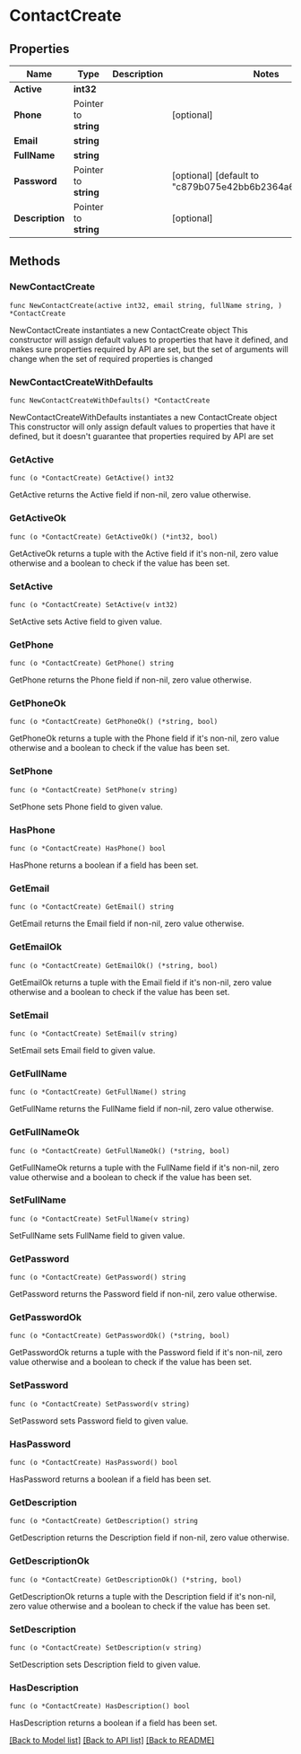 # ContactCreate

## Properties

Name | Type | Description | Notes
------------ | ------------- | ------------- | -------------
**Active** | **int32** |  | 
**Phone** | Pointer to **string** |  | [optional] 
**Email** | **string** |  | 
**FullName** | **string** |  | 
**Password** | Pointer to **string** |  | [optional] [default to "c879b075e42bb6b2364a6557f9a5f208"]
**Description** | Pointer to **string** |  | [optional] 

## Methods

### NewContactCreate

`func NewContactCreate(active int32, email string, fullName string, ) *ContactCreate`

NewContactCreate instantiates a new ContactCreate object
This constructor will assign default values to properties that have it defined,
and makes sure properties required by API are set, but the set of arguments
will change when the set of required properties is changed

### NewContactCreateWithDefaults

`func NewContactCreateWithDefaults() *ContactCreate`

NewContactCreateWithDefaults instantiates a new ContactCreate object
This constructor will only assign default values to properties that have it defined,
but it doesn't guarantee that properties required by API are set

### GetActive

`func (o *ContactCreate) GetActive() int32`

GetActive returns the Active field if non-nil, zero value otherwise.

### GetActiveOk

`func (o *ContactCreate) GetActiveOk() (*int32, bool)`

GetActiveOk returns a tuple with the Active field if it's non-nil, zero value otherwise
and a boolean to check if the value has been set.

### SetActive

`func (o *ContactCreate) SetActive(v int32)`

SetActive sets Active field to given value.


### GetPhone

`func (o *ContactCreate) GetPhone() string`

GetPhone returns the Phone field if non-nil, zero value otherwise.

### GetPhoneOk

`func (o *ContactCreate) GetPhoneOk() (*string, bool)`

GetPhoneOk returns a tuple with the Phone field if it's non-nil, zero value otherwise
and a boolean to check if the value has been set.

### SetPhone

`func (o *ContactCreate) SetPhone(v string)`

SetPhone sets Phone field to given value.

### HasPhone

`func (o *ContactCreate) HasPhone() bool`

HasPhone returns a boolean if a field has been set.

### GetEmail

`func (o *ContactCreate) GetEmail() string`

GetEmail returns the Email field if non-nil, zero value otherwise.

### GetEmailOk

`func (o *ContactCreate) GetEmailOk() (*string, bool)`

GetEmailOk returns a tuple with the Email field if it's non-nil, zero value otherwise
and a boolean to check if the value has been set.

### SetEmail

`func (o *ContactCreate) SetEmail(v string)`

SetEmail sets Email field to given value.


### GetFullName

`func (o *ContactCreate) GetFullName() string`

GetFullName returns the FullName field if non-nil, zero value otherwise.

### GetFullNameOk

`func (o *ContactCreate) GetFullNameOk() (*string, bool)`

GetFullNameOk returns a tuple with the FullName field if it's non-nil, zero value otherwise
and a boolean to check if the value has been set.

### SetFullName

`func (o *ContactCreate) SetFullName(v string)`

SetFullName sets FullName field to given value.


### GetPassword

`func (o *ContactCreate) GetPassword() string`

GetPassword returns the Password field if non-nil, zero value otherwise.

### GetPasswordOk

`func (o *ContactCreate) GetPasswordOk() (*string, bool)`

GetPasswordOk returns a tuple with the Password field if it's non-nil, zero value otherwise
and a boolean to check if the value has been set.

### SetPassword

`func (o *ContactCreate) SetPassword(v string)`

SetPassword sets Password field to given value.

### HasPassword

`func (o *ContactCreate) HasPassword() bool`

HasPassword returns a boolean if a field has been set.

### GetDescription

`func (o *ContactCreate) GetDescription() string`

GetDescription returns the Description field if non-nil, zero value otherwise.

### GetDescriptionOk

`func (o *ContactCreate) GetDescriptionOk() (*string, bool)`

GetDescriptionOk returns a tuple with the Description field if it's non-nil, zero value otherwise
and a boolean to check if the value has been set.

### SetDescription

`func (o *ContactCreate) SetDescription(v string)`

SetDescription sets Description field to given value.

### HasDescription

`func (o *ContactCreate) HasDescription() bool`

HasDescription returns a boolean if a field has been set.


[[Back to Model list]](../README.md#documentation-for-models) [[Back to API list]](../README.md#documentation-for-api-endpoints) [[Back to README]](../README.md)


